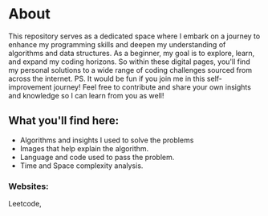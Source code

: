 # About
This repository serves as a dedicated space where I embark on a journey to enhance my programming skills and deepen my understanding of algorithms and data structures. 
As a beginner, my goal is to explore, learn, and expand my coding horizons. So within these digital pages, you'll find my personal solutions to a wide range of coding challenges sourced from across the internet.
PS. It would be fun if you join me in this self-improvement journey! Feel free to contribute and share your own insights and knowledge so I can learn from you as well!

## What you'll find here:
- Algorithms and insights I used to solve the problems
- Images that help explain the algorithm.
- Language and code used to pass the problem.
- Time and Space complexity analysis.

### Websites: 
Leetcode, 
